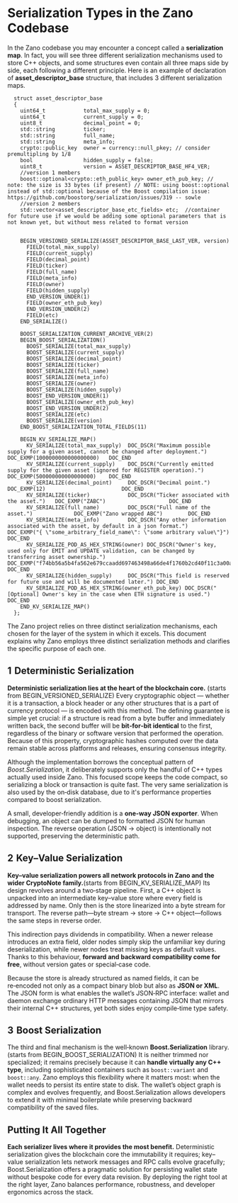 # Serialization Types in the Zano Codebase

In the Zano codebase you may encounter a concept called a **serialization map**. In fact, you will see three different serialization mechanisms used to store C++ objects, and some structures even contain all three maps side by side, each following a different principle.
Here is an example of declaration of **asset_descriptor_base** structure, that includes 3 different serialization maps. 
```
  struct asset_descriptor_base
  {
    uint64_t            total_max_supply = 0;
    uint64_t            current_supply = 0;
    uint8_t             decimal_point = 0;
    std::string         ticker;
    std::string         full_name;
    std::string         meta_info;
    crypto::public_key  owner = currency::null_pkey; // consider premultipling by 1/8
    bool                hidden_supply = false;
    uint8_t             version = ASSET_DESCRIPTOR_BASE_HF4_VER;
    //version 1 members
    boost::optional<crypto::eth_public_key> owner_eth_pub_key; // note: the size is 33 bytes (if present) // NOTE: using boost::optional instead of std::optional because of the Boost compilation issue: https://github.com/boostorg/serialization/issues/319 -- sowle
    //version 2 members
    std::vector<asset_descriptor_base_etc_fields> etc;  //container for future use if we would be adding some optional parameters that is not known yet, but without mess related to format version


    BEGIN_VERSIONED_SERIALIZE(ASSET_DESCRIPTOR_BASE_LAST_VER, version)
      FIELD(total_max_supply)
      FIELD(current_supply)
      FIELD(decimal_point)
      FIELD(ticker)
      FIELD(full_name)
      FIELD(meta_info)
      FIELD(owner)
      FIELD(hidden_supply)
      END_VERSION_UNDER(1)
      FIELD(owner_eth_pub_key)
      END_VERSION_UNDER(2)
      FIELD(etc)
    END_SERIALIZE()

    BOOST_SERIALIZATION_CURRENT_ARCHIVE_VER(2)
    BEGIN_BOOST_SERIALIZATION()
      BOOST_SERIALIZE(total_max_supply)
      BOOST_SERIALIZE(current_supply)
      BOOST_SERIALIZE(decimal_point)
      BOOST_SERIALIZE(ticker)
      BOOST_SERIALIZE(full_name)
      BOOST_SERIALIZE(meta_info)
      BOOST_SERIALIZE(owner)
      BOOST_SERIALIZE(hidden_supply)
      BOOST_END_VERSION_UNDER(1)
      BOOST_SERIALIZE(owner_eth_pub_key)
      BOOST_END_VERSION_UNDER(2)
      BOOST_SERIALIZE(etc)
      BOOST_SERIALIZE(version)
    END_BOOST_SERIALIZATION_TOTAL_FIELDS(11)

    BEGIN_KV_SERIALIZE_MAP()
      KV_SERIALIZE(total_max_supply)  DOC_DSCR("Maximum possible supply for a given asset, cannot be changed after deployment.") DOC_EXMP(1000000000000000000)   DOC_END
      KV_SERIALIZE(current_supply)    DOC_DSCR("Currently emitted supply for the given asset (ignored for REGISTER operation).") DOC_EXMP(500000000000000000)    DOC_END
      KV_SERIALIZE(decimal_point)     DOC_DSCR("Decimal point.")                      DOC_EXMP(12)                        DOC_END
      KV_SERIALIZE(ticker)            DOC_DSCR("Ticker associated with the asset.")   DOC_EXMP("ZABC")                    DOC_END
      KV_SERIALIZE(full_name)         DOC_DSCR("Full name of the asset.")             DOC_EXMP("Zano wrapped ABC")        DOC_END
      KV_SERIALIZE(meta_info)         DOC_DSCR("Any other information associated with the asset, by default in a json format.")           DOC_EXMP("{ \"some_arbitrary_field_name\": \"some arbitrary value\"}")      DOC_END
      KV_SERIALIZE_POD_AS_HEX_STRING(owner) DOC_DSCR("Owner's key, used only for EMIT and UPDATE validation, can be changed by transferring asset ownership.")   DOC_EXMP("f74bb56a5b4fa562e679ccaadd697463498a66de4f1760b2cd40f11c3a00a7a8")        DOC_END
      KV_SERIALIZE(hidden_supply)     DOC_DSCR("This field is reserved for future use and will be documented later.") DOC_END
      KV_SERIALIZE_POD_AS_HEX_STRING(owner_eth_pub_key) DOC_DSCR("[Optional] Owner's key in the case when ETH signature is used.") DOC_END
    END_KV_SERIALIZE_MAP()
  };
```
The Zano project relies on three distinct serialization mechanisms, each chosen for the layer of the system in which it excels. This document explains why Zano employs three distinct serialization methods and clarifies the specific purpose of each one.

## 1  Deterministic Serialization

**Deterministic serialization lies at the heart of the blockchain core.** (starts from BEGIN_VERSIONED_SERIALIZE) Every cryptographic object — whether it is a transaction, a block header or any other structures that is a part of currency protocol — is encoded with this method. The defining guarantee is simple yet crucial: if a structure is read from a byte buffer and immediately written back, the second buffer will be **bit‑for‑bit identical** to the first, regardless of the binary or software version that performed the operation. Because of this property, cryptographic hashes computed over the data remain stable across platforms and releases, ensuring consensus integrity.

Although the implementation borrows the conceptual pattern of *Boost.Serialization*, it deliberately supports only the handful of C++ types actually used inside Zano. This focused scope keeps the code compact, so serializing a block or transaction is quite fast. The very same serialization is also used by the on‑disk database, due to it's performance properties compared to boost serialization.

A small, developer‑friendly addition is a **one‑way JSON exporter**. When debugging, an object can be dumped to formatted JSON for human inspection. The reverse operation (JSON → object) is intentionally not supported, preserving the deterministic path.

## 2  Key–Value Serialization

**Key–value serialization powers all network protocols in Zano and the wider CryptoNote family.**(starts from BEGIN_KV_SERIALIZE_MAP) Its design revolves around a two‑stage pipeline. First, a C++ object is unpacked into an intermediate key–value store where every field is addressed by name. Only then is the store linearized into a byte stream for transport. The reverse path—byte stream → store → C++ object—follows the same steps in reverse order.

This indirection pays dividends in compatibility. When a newer release introduces an extra field, older nodes simply skip the unfamiliar key during deserialization, while newer nodes treat missing keys as default values. Thanks to this behaviour, **forward and backward compatibility come for free**, without version gates or special‑case code.

Because the store is already structured as named fields, it can be re‑encoded not only as a compact binary blob but also as **JSON or XML**. The JSON form is what enables the wallet’s JSON‑RPC interface: wallet and daemon exchange ordinary HTTP messages containing JSON that mirrors their internal C++ structures, yet both sides enjoy compile‑time type safety.

## 3  Boost Serialization

The third and final mechanism is the well‑known **Boost.Serialization** library.(starts from BEGIN_BOOST_SERIALIZATION) It is neither trimmed nor specialized; it remains precisely because it can **handle virtually any C++ type**, including sophisticated containers such as `boost::variant` and `boost::any`. Zano employs this flexibility where it matters most: when the wallet needs to persist its entire state to disk. The wallet’s object graph is complex and evolves frequently, and Boost.Serialization allows developers to extend it with minimal boilerplate while preserving backward compatibility of the saved files.

## Putting It All Together

**Each serializer lives where it provides the most benefit.** Deterministic serialization gives the blockchain core the immutability it requires; key–value serialization lets network messages and RPC calls evolve gracefully; Boost.Serialization offers a pragmatic solution for persisting wallet state without bespoke code for every data revision. By deploying the right tool at the right layer, Zano balances performance, robustness, and developer ergonomics across the stack.

